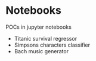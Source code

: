 # Notebooks
POCs in jupyter notebooks

* Titanic survival regressor
* Simpsons characters classifier
* Bach music generator
